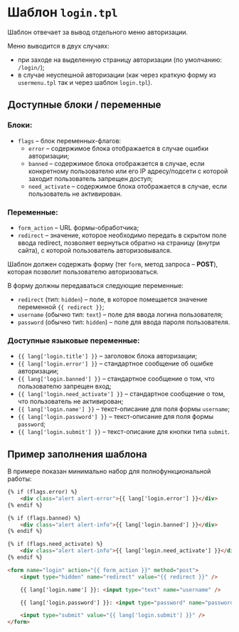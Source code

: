 # Шаблон `login.tpl`

Шаблон отвечает за вывод отдельного меню авторизации.

Меню выводится в двух случаях:

- при заходе на выделенную страницу авторизации (по умолчанию: `/login/`);
- в случае неуспешной авторизации (как через краткую форму из `usermenu.tpl` так и через шаблон `login.tpl`).

## Доступные блоки / переменные

### Блоки:

- `flags` – блок переменных-флагов:
    - `error` – содержимое блока отображается в случае ошибки авторизации;
    - `banned` – содержимое блока отображается в случае, если конкретному пользователю или его IP адресу/подсети с которой заходит пользователь запрещен доступ;
    - `need_activate` – содержимое блока отображается в случае, если пользователь не активирован.

### Переменные:

- `form_action` – URL формы-обработчика;
- `redirect` – значение, которое необходимо передать в скрытом поле ввода redirect, позволяет вернуться обратно на страницу (внутри сайта), с которой пользователь авторизовывался.

Шаблон должен содержать форму (тег `form`, метод запроса – <b>POST</b>), которая позволит пользователю авторизоваться.

В форму должны передаваться следующие переменные:

- `redirect` (тип: `hidden`) – поле, в которое помещается значение переменной `{{ redirect }}`;
- `username` (обычно тип: `text`) – поле для ввода логина пользователя;
- `password` (обычно тип: `hidden`) – поле для ввода пароля пользователя.

### Доступные языковые переменные:

- `{{ lang['login.title'] }}` – заголовок блока авторизации;
- `{{ lang['login.error'] }}` – стандартное сообщение об ошибке авторизации;
- `{{ lang['login.banned'] }}` – стандартное сообщение о том, что пользователю запрещен вход;
- `{{ lang['login.need_activate'] }}` – стандартное сообщение о том, что пользователь не активирован;
- `{{ lang['login.name'] }}` – текст-описание для поля формы `username`;
- `{{ lang['login.password'] }}` – текст-описание для поля формы `password`;
- `{{ lang['login.submit'] }}` – текст-описание для кнопки типа `submit`.

## Пример заполнения шаблона

В примере показан минимально набор для полнофункциональной работы:

```html
{% if (flags.error) %}
	<div class="alert alert-error">{{ lang['login.error'] }}</div>
{% endif %}

{% if (flags.banned) %}
	<div class="alert alert-info">{{ lang['login.banned'] }}</div>
{% endif %}

{% if (flags.need_activate) %}
	<div class="alert alert-info">{{ lang['login.need_activate'] }}</div>
{% endif %}

<form name="login" action="{{ form_action }}" method="post">
    <input type="hidden" name="redirect" value="{{ redirect }}" />

    {{ lang['login.name'] }}: <input type="text" name="username" />

    {{ lang['login.password'] }}: <input type="password" name="password" />

    <input type="submit" value="{{ lang['login.submit'] }}" />
</form>
```
